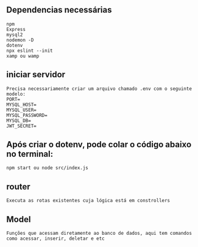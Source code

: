 ## Dependencias necessárias

    npm
    Express
    mysql2
    nodemon -D 
    dotenv
    npx eslint --init
    xamp ou wamp

## iniciar servidor

    Precisa necessariamente criar um arquivo chamado .env com o seguinte modelo:
    PORT=
    MYSQL_HOST=
    MYSQL_USER=
    MYSQL_PASSWORD=
    MYSQL_DB=
    JWT_SECRET=

## Após criar o dotenv, pode colar o código abaixo no terminal:
    npm start ou node src/index.js


## router
    Executa as rotas existentes cuja lógica está em constrollers


## Model
    Funções que acessam diretamente ao banco de dados, aqui tem comandos como acessar, inserir, deletar e etc
